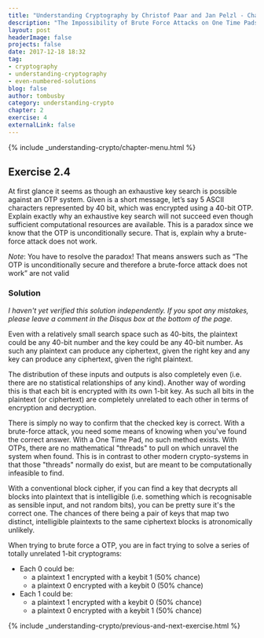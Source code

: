 ```yaml
---
title: "Understanding Cryptography by Christof Paar and Jan Pelzl - Chapter 1 Solutions - Ex2.4"
description: "The Impossibility of Brute Force Attacks on One Time Pads (OTPs)"
layout: post
headerImage: false
projects: false
date: 2017-12-18 18:32
tag:
- cryptography
- understanding-cryptography
- even-numbered-solutions
blog: false
author: tombusby
category: understanding-crypto
chapter: 2
exercise: 4
externalLink: false
---
```


{% include _understanding-crypto/chapter-menu.html %}

## Exercise 2.4

At first glance it seems as though an exhaustive key search is possible against an OTP system. Given is a short message, let’s say 5 ASCII characters represented by 40 bit, which was encrypted using a 40-bit OTP. Explain exactly why an exhaustive key search will not succeed even though sufficient computational resources are available. This is a paradox since we know that the OTP is unconditionally secure. That is, explain why a brute-force attack does not work.

*Note*: You have to resolve the paradox! That means answers such as “The OTP is unconditionally secure and therefore a brute-force attack does not work” are not valid

### Solution

*I haven't yet verified this solution independently. If you spot any mistakes, please leave a comment in the Disqus box at the bottom of the page.*

Even with a relatively small search space such as 40-bits, the plaintext could be any 40-bit number and the key could be any 40-bit number. As such any plaintext can produce any ciphertext, given the right key and any key can produce any ciphertext, given the right plaintext.

The distribution of these inputs and outputs is also completely even (i.e. there are no statistical relationships of any kind). Another way of wording this is that each bit is encrypted with its own 1-bit key. As such all bits in the plaintext (or ciphertext) are completely unrelated to each other in terms of encryption and decryption.

There is simply no way to confirm that the checked key is correct. With a brute-force attack, you need some means of knowing when you've found the correct answer. With a One Time Pad, no such method exists. With OTPs, there are no mathematical "threads" to pull on which unravel the system when found. This is in contrast to other modern crypto-systems in that those "threads" normally do exist, but are meant to be computationally infeasible to find.

With a conventional block cipher, if you can find a key that decrypts all blocks into plaintext that is intelligible (i.e. something which is recognisable as sensible input, and not random bits), you can be pretty sure it's the correct one. The chances of there being a pair of keys that map two distinct, intelligible plaintexts to the same ciphertext blocks is atronomically unlikely.

When trying to brute force a OTP, you are in fact trying to solve a series of totally unrelated 1-bit cryptograms:

* Each 0 could be:
  * a plaintext 1 encrypted with a keybit 1 (50% chance)
  * a plaintext 0 encrypted with a keybit 0 (50% chance)
* Each 1 could be:
  * a plaintext 1 encrypted with a keybit 0 (50% chance)
  * a plaintext 0 encrypted with a keybit 1 (50% chance)

{% include _understanding-crypto/previous-and-next-exercise.html %}
